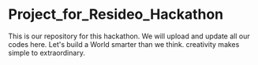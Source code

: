 # Project_for_Resideo_Hackathon
This is our repository for this hackathon. We will upload and update all our codes here.
Let's build a World smarter than we think.
creativity makes simple to extraordinary.
